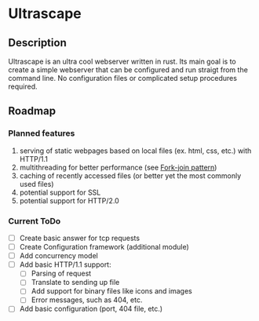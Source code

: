 # Ultrascape

## Description
Ultrascape is an ultra cool webserver written in rust. 
Its main goal is to create a simple webserver that can be configured and run straigt from the command line. 
No configuration files or complicated setup procedures required.

## Roadmap
### Planned features
1. serving of static webpages based on local files (ex. html, css, etc.) with HTTP/1.1
2. multithreading for better performance (see [Fork-join pattern](https://en.wikipedia.org/wiki/Fork%E2%80%93join_model))
3. caching of recently accessed files (or better yet the most commonly used files)
4. potential support for SSL
5. potential support for HTTP/2.0

### Current ToDo
- [ ] Create basic answer for tcp requests
- [ ] Create Configuration framework (additional module)
- [ ] Add concurrency model
- [ ] Add basic HTTP/1.1 support:
    - [ ] Parsing of request 
    - [ ] Translate to sending up file
    - [ ] Add support for binary files like icons and images
    - [ ] Error messages, such as 404, etc.
- [ ] Add basic configuration (port, 404 file, etc.)
